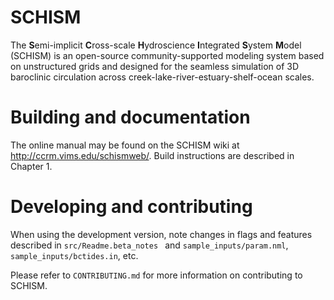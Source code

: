 # SCHISM

The **S**emi-implicit **C**ross-scale **H**ydroscience **I**ntegrated **S**ystem **M**odel (SCHISM) is an open-source community-supported modeling system based on unstructured grids and designed for the seamless simulation of 3D baroclinic circulation across creek-lake-river-estuary-shelf-ocean scales.

# Building and documentation

The online manual may be found on the SCHISM wiki at http://ccrm.vims.edu/schismweb/. Build instructions are described in
 Chapter 1.

# Developing and contributing

When using the development version, note changes in flags and features described in ```src/Readme.beta_notes ``` and ```sample_inputs/param.nml```, ```sample_inputs/bctides.in```, etc.

Please refer to ```CONTRIBUTING.md``` for more information on contributing to SCHISM.
